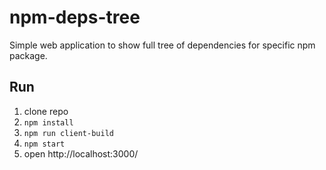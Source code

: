 # npm-deps-tree

Simple web application to show full tree of dependencies for specific npm package.

## Run

1. clone repo
2. `npm install`
3. `npm run client-build`
4. `npm start`
5. open http://localhost:3000/

